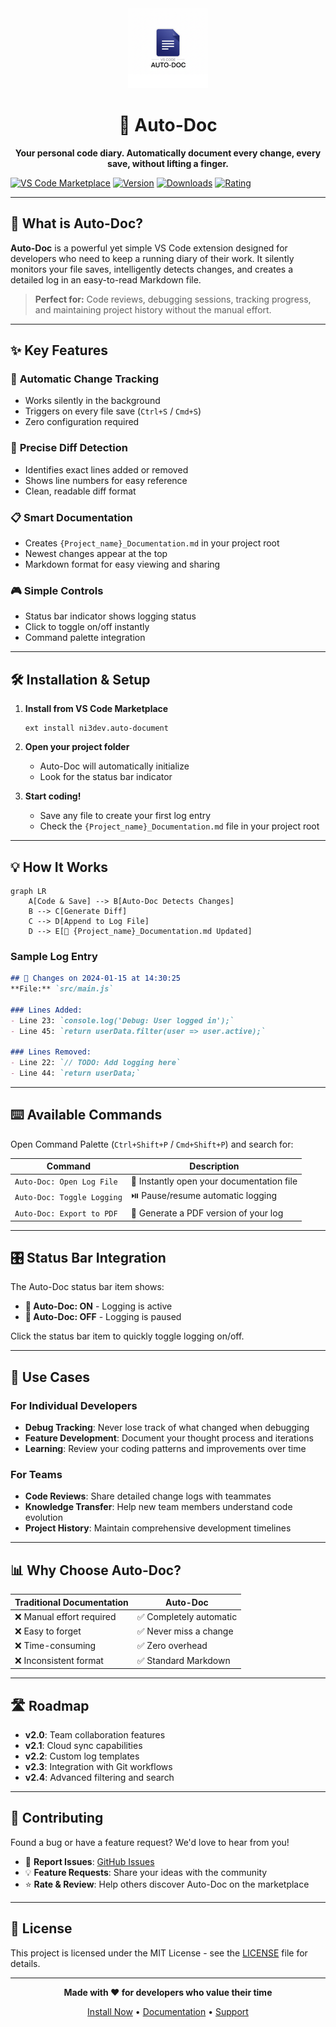 <div align="center">
  <img src="assets/extension_logo.png" alt="Auto-Doc Logo" width="128" height="128">
  <h1>📝 Auto-Doc</h1>
  <p><strong>Your personal code diary. Automatically document every change, every save, without lifting a finger.</strong></p>
</div>

[![VS Code Marketplace](https://img.shields.io/badge/VS%20Code-Marketplace-blue?style=for-the-badge&logo=visual-studio-code)](https://marketplace.visualstudio.com/items?itemName=ni3dev.auto-document)
[![Version](https://img.shields.io/visual-studio-marketplace/v/ni3dev.auto-document?style=for-the-badge&color=green)](https://marketplace.visualstudio.com/items?itemName=ni3dev.auto-document)
[![Downloads](https://img.shields.io/visual-studio-marketplace/d/ni3dev.auto-document?style=for-the-badge&color=blue)](https://marketplace.visualstudio.com/items?itemName=ni3dev.auto-document)
[![Rating](https://img.shields.io/visual-studio-marketplace/r/ni3dev.auto-document?style=for-the-badge&color=yellow)](https://marketplace.visualstudio.com/items?itemName=ni3dev.auto-document)

---

## 🚀 What is Auto-Doc?

**Auto-Doc** is a powerful yet simple VS Code extension designed for developers who need to keep a running diary of their work. It silently monitors your file saves, intelligently detects changes, and creates a detailed log in an easy-to-read Markdown file.

> **Perfect for:** Code reviews, debugging sessions, tracking progress, and maintaining project history without the manual effort.

---

## ✨ Key Features

### 🔄 **Automatic Change Tracking**
- Works silently in the background
- Triggers on every file save (`Ctrl+S` / `Cmd+S`)
- Zero configuration required

### 🎯 **Precise Diff Detection**
- Identifies exact lines added or removed
- Shows line numbers for easy reference
- Clean, readable diff format

### 📋 **Smart Documentation**
- Creates `{Project_name}_Documentation.md` in your project root
- Newest changes appear at the top
- Markdown format for easy viewing and sharing

### 🎮 **Simple Controls**
- Status bar indicator shows logging status
- Click to toggle on/off instantly
- Command palette integration

---

## 🛠️ Installation & Setup

1. **Install from VS Code Marketplace**
   ```
   ext install ni3dev.auto-document
   ```

2. **Open your project folder**
   - Auto-Doc will automatically initialize
   - Look for the status bar indicator

3. **Start coding!**
   - Save any file to create your first log entry
   - Check the `{Project_name}_Documentation.md` file in your project root

---

## 💡 How It Works

```mermaid
graph LR
    A[Code & Save] --> B[Auto-Doc Detects Changes]
    B --> C[Generate Diff]
    C --> D[Append to Log File]
    D --> E[📄 {Project_name}_Documentation.md Updated]
```

### Sample Log Entry
```markdown
## 📝 Changes on 2024-01-15 at 14:30:25
**File:** `src/main.js`

### Lines Added:
- Line 23: `console.log('Debug: User logged in');`
- Line 45: `return userData.filter(user => user.active);`

### Lines Removed:
- Line 22: `// TODO: Add logging here`
- Line 44: `return userData;`
```

---

## ⌨️ Available Commands

Open Command Palette (`Ctrl+Shift+P` / `Cmd+Shift+P`) and search for:

| Command | Description |
|---------|-------------|
| `Auto-Doc: Open Log File` | 📂 Instantly open your documentation file |
| `Auto-Doc: Toggle Logging` | ⏯️ Pause/resume automatic logging |
| `Auto-Doc: Export to PDF` | 📄 Generate a PDF version of your log |

---

## 🎛️ Status Bar Integration

The Auto-Doc status bar item shows:
- **📝 Auto-Doc: ON** - Logging is active
- **📝 Auto-Doc: OFF** - Logging is paused

Click the status bar item to quickly toggle logging on/off.

---

## 🔧 Use Cases

### For Individual Developers
- **Debug Tracking**: Never lose track of what changed when debugging
- **Feature Development**: Document your thought process and iterations
- **Learning**: Review your coding patterns and improvements over time

### For Teams
- **Code Reviews**: Share detailed change logs with teammates
- **Knowledge Transfer**: Help new team members understand code evolution
- **Project History**: Maintain comprehensive development timelines

---

## 📊 Why Choose Auto-Doc?

| Traditional Documentation | Auto-Doc |
|--------------------------|----------|
| ❌ Manual effort required | ✅ Completely automatic |
| ❌ Easy to forget | ✅ Never miss a change |
| ❌ Time-consuming | ✅ Zero overhead |
| ❌ Inconsistent format | ✅ Standard Markdown |

---

## 🛣️ Roadmap

- **v2.0**: Team collaboration features
- **v2.1**: Cloud sync capabilities
- **v2.2**: Custom log templates
- **v2.3**: Integration with Git workflows
- **v2.4**: Advanced filtering and search

---

## 🤝 Contributing

Found a bug or have a feature request? We'd love to hear from you!

- 🐛 **Report Issues**: [GitHub Issues](https://github.com/ni3dev/auto-doc/issues)
- 💡 **Feature Requests**: Share your ideas with the community
- ⭐ **Rate & Review**: Help others discover Auto-Doc on the marketplace

---

## 📜 License

This project is licensed under the MIT License - see the [LICENSE](LICENSE) file for details.

---

<div align="center">
  
**Made with ❤️ for developers who value their time**

[Install Now](https://marketplace.visualstudio.com/items?itemName=ni3dev.auto-document) • [Documentation](https://marketplace.visualstudio.com/items?itemName=ni3dev.auto-document) • [Support](https://portfolio-nitinsingh.vercel.app)

</div>
